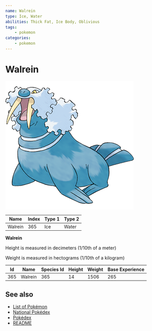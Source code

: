 ```yaml
---
name: Walrein
type: Ice, Water
abilities: Thick Fat, Ice Body, Oblivious
tags:
    - pokemon
categories:
    - pokemon
---
```


# Walrein


![Walrein](images/365.png)

| **Name** | **Index** | **Type 1** | **Type 2** |
|----|----|----|----|
| Walrein | 365 | Ice | Water  |

**Walrein** 


Height is measured in decimeters (1/10th of a meter)

Weight is measured in hectograms (1/10th of a kilogram)

| **Id** | **Name** | **Species Id** | **Height** | **Weight** | **Base Experience** |
|--------|----------|----------------|------------|------------|---------------------|
| 365 | Walrein | 365 | 14 | 1506 | 265 |


## See also

- [List of Pokémon](../pokemon.md)
- [National Pokédex](../national_pokedex.md)
- [Pokédex](../pokedex.md)
- [README](../README.md)
